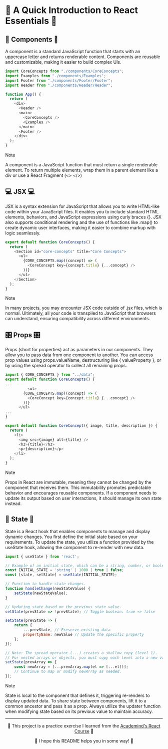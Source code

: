 # 🚀 A Quick Introduction to React Essentials 🚀
## 🧩 Components 🧩
A component is a standard JavaScript function that starts with an uppercase letter and returns renderable content. Components are reusable and customizable, making it easier to build complex UIs.

```javascript
import CoreConcepts from "./components/CoreConcepts";
import Examples from "./components/Examples";
import Footer from "./components/Footer/Footer";
import Header from "./components/Header/Header";

function App() {
  return (
    <div>
      <Header />
      <main>
        <CoreConcepts />
        <Examples />
      </main>
      <Footer />
    </div>
  );
}
```
> [!NOTE]
> A component is a JavaScript function that must return a single renderable element. To return multiple elements, wrap them in a parent element like a div or use a React Fragment (<> </>)

## 💻 JSX 💻
JSX is a syntax extension for JavaScript that allows you to write HTML-like code within your JavaScript files. It enables you to include standard HTML elements, behaviors, and JavaScript expressions using curly braces {}. JSX also supports conditional rendering and the use of functions like .map() to create dynamic user interfaces, making it easier to combine markup with logic seamlessly.
```javascript
export default function CoreConcepts() {
  return (
    <Section id="core-concepts" title="Core Concepts">
      <ul>
        {CORE_CONCEPTS.map((concept) => (
          <CoreConcept key={concept.title} {...concept} />
        ))}
      </ul>
    </Section>
  );
}
```
> [!NOTE]
> In many projects, you may encounter JSX code outside of .jsx files, which is normal. Ultimately, all your code is transpiled to JavaScript that browsers can understand, ensuring compatibility across different environments.

## 🎛️ Props 🎛️
Props (short for properties) act as parameters in our components. They allow you to pass data from one component to another. You can access prop values using props.valueName, destructuring like { valueProperty }, or by using the spread operator to collect all remaining props.
```javascript
import { CORE_CONCEPTS } from "../data";
export default function CoreConcepts() {
...
          <ul>
        {CORE_CONCEPTS.map((concept) => (
          <CoreConcept key={concept.title} {...concept} />
        ))}
      </ul>
...
}

export default function CoreConcept({ image, title, description }) {
  return (
    <li>
      <img src={image} alt={title} />
      <h3>{title}</h3>
      <p>{description}</p>
    </li>
  );
}
```
> [!NOTE]
> Props in React are immutable, meaning they cannot be changed by the component that receives them. This immutability promotes predictable behavior and encourages reusable components. If a component needs to update its output based on user interactions, it should manage its own state instead.

## 🔄 State 🔄
State is a React hook that enables components to manage and display dynamic changes. You first define the initial state based on your requirements. To update the state, you utilize a function provided by the useState hook, allowing the component to re-render with new data.
```javascript
import { useState } from 'react';

// Example of an initial state, which can be a string, number, or boolean.
const INITIAL_STATE = 'string' | 1000 | true | false; 
const [state, setState] = useState(INITIAL_STATE);

// Function to handle state changes.
function handleChange(newStateValue) {
    setState(newStateValue);
}

// Updating state based on the previous state value.
setState(prevState => !prevState); // Toggle boolean: true => false

setState(prevState => {
    return {
        ...prevState, // Preserve existing data
        propertyName: newValue // Update the specific property
    };
});

// Note: The spread operator (...) creates a shallow copy (level 1). 
// For nested arrays or objects, you must copy each level into a new variable.
setState(prevArray => {
    const newArray = [...prevArray.map(el => [...el])];
    // Continue to map or modify newArray as needed.
});
```
> [!NOTE]
> State is local to the component that defines it, triggering re-renders to display updated data. To share state between components, lift it to a common ancestor and pass it as a prop. Always utilize the updater function when modifying state based on its previous value to maintain accuracy.
---
<p align="center">🌟 This project is a practice exercise I learned from the <a href='https://www.udemy.com/course/react-the-complete-guide-incl-redux/?couponCode=ST7MT110524'>Academind's React Course</a> 🌟</p>
<p align="center">🐸 I hope this README helps you in some way! 🐸</p>
